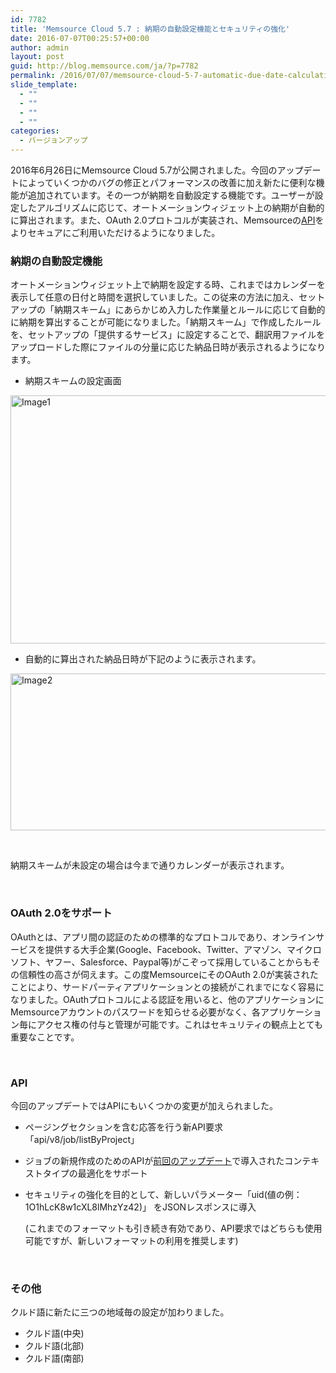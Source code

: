 ```yaml
---
id: 7782
title: 'Memsource Cloud 5.7 : 納期の自動設定機能とセキュリティの強化'
date: 2016-07-07T00:25:57+00:00
author: admin
layout: post
guid: http://blog.memsource.com/ja/?p=7782
permalink: /2016/07/07/memsource-cloud-5-7-automatic-due-date-calculation-new-role-for-submitter-and-enhanced-security-ja/
slide_template:
  - ""
  - ""
  - ""
  - ""
categories:
  - バージョンアップ
---
```

2016年6月26日にMemsource Cloud 5.7が公開されました。今回のアップデートによっていくつかのバグの修正とパフォーマンスの改善に加え新たに便利な機能が追加されています。その一つが納期を自動設定する機能です。ユーザーが設定したアルゴリズムに応じて、オートメーションウィジェット上の納期が自動的に算出されます。また、OAuth 2.0プロトコルが実装され、Memsourceの[API](http://wiki.memsource.com/wiki/Memsource_API)をよりセキュアにご利用いただけるようになりました。

<!--more-->

### 納期の自動設定機能

オートメーションウィジェット上で納期を設定する時、これまではカレンダーを表示して任意の日付と時間を選択していました。この従来の方法に加え、セットアップの「納期スキーム」にあらかじめ入力した作業量とルールに応じて自動的に納期を算出することが可能になりました。「納期スキーム」で作成したルールを、セットアップの「提供するサービス」に設定することで、翻訳用ファイルをアップロードした際にファイルの分量に応じた納品日時が表示されるようになります。

  * 納期スキームの設定画面

[<img class="aligncenter wp-image-7705" src="/wp-content/uploads/2016/06/Image1.png" alt="Image1" width="537" height="397" data-id="7705" />](/wp-content/uploads/2016/06/Image1.png)

  * 自動的に算出された納品日時が下記のように表示されます。

[<img class="aligncenter wp-image-7706" src="/wp-content/uploads/2016/06/Image2-1024x488.png" alt="Image2" width="527" height="251" data-id="7706" />](/wp-content/uploads/2016/06/Image2.png)

&nbsp;

納期スキームが未設定の場合は今まで通りカレンダーが表示されます。
  
&nbsp;

### 

### OAuth 2.0をサポート

OAuthとは、アプリ間の認証のための標準的なプロトコルであり、オンラインサービスを提供する大手企業(Google、Facebook、Twitter、アマゾン、マイクロソフト、ヤフー、Salesforce、Paypal等)がこぞって採用していることからもその信頼性の高さが伺えます。この度MemsourceにそのOAuth 2.0が実装されたことにより、サードパーティアプリケーションとの接続がこれまでになく容易になりました。OAuthプロトコルによる認証を用いると、他のアプリケーションにMemsourceアカウントのパスワードを知らせる必要がなく、各アプリケーション毎にアクセス権の付与と管理が可能です。これはセキュリティの観点上とても重要なことです。
  
&nbsp;

### API

今回のアップデートではAPIにもいくつかの変更が加えられました。

  * ページングセクションを含む応答を行う新API要求「api/v8/job/listByProject」
  * ジョブの新規作成のためのAPIが[前回のアップデート](/ja/memsource-cloud-5-6-new-definition-of-tm-context-and-business-units_jp/)で導入されたコンテキストタイプの最適化をサポート
  * セキュリティの強化を目的として、新しいパラメーター「uid(値の例：1O1hLcK8w1cXL8lMhzYz42)」 をJSONレスポンスに導入
  
    (これまでのフォーマットも引き続き有効であり、API要求ではどちらも使用可能ですが、新しいフォーマットの利用を推奨します)

&nbsp;

### その他

クルド語に新たに三つの地域毎の設定が加わりました。

  * クルド語(中央)
  * クルド語(北部)
  * クルド語(南部)